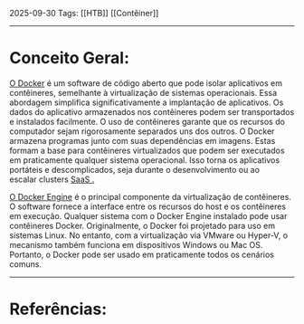 2025-09-30
Tags: [[HTB]] [[Contêiner]]

----
# Conceito Geral:

[O Docker](https://www.docker.com/get-started) é um software de código aberto que pode isolar aplicativos em contêineres, semelhante à virtualização de sistemas operacionais. Essa abordagem simplifica significativamente a implantação de aplicativos. Os dados do aplicativo armazenados nos contêineres podem ser transportados e instalados facilmente. O uso de contêineres garante que os recursos do computador sejam rigorosamente separados uns dos outros. O Docker armazena programas junto com suas dependências em imagens. Estas formam a base para contêineres virtualizados que podem ser executados em praticamente qualquer sistema operacional. Isso torna os aplicativos portáteis e descomplicados, seja durante o desenvolvimento ou ao escalar clusters [SaaS .](https://en.wikipedia.org/wiki/Software_as_a_service)

[O Docker Engine](https://docs.docker.com/engine/) é o principal componente da virtualização de contêineres. O software fornece a interface entre os recursos do host e os contêineres em execução. Qualquer sistema com o Docker Engine instalado pode usar contêineres Docker. Originalmente, o Docker foi projetado para uso em sistemas Linux. No entanto, com a virtualização via VMware ou Hyper-V, o mecanismo também funciona em dispositivos Windows ou Mac OS. Portanto, o Docker pode ser usado em praticamente todos os cenários comuns.

-----
# Referências:

